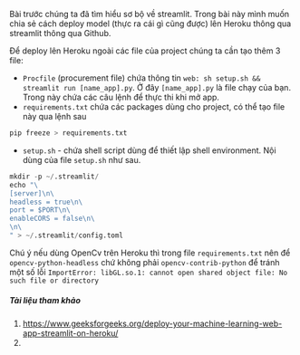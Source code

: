Bài trước chúng ta đã tìm hiểu sơ bộ về streamlit. Trong bài này mình muốn chia sẻ cách deploy model (thực ra cái gì cũng được) lên Heroku thông qua streamlit thông qua Github.

Để deploy lên Heroku ngoài các file của project chúng ta cần tạo thêm 3 file:
* `Procfile` (procurement file) chứa thông tin `web: sh setup.sh && streamlit run [name_app].py`. Ở đây `[name_app].py` là file chạy của bạn. Trong này chứa các câu lệnh để thực thi khi mở app.
* `requirements.txt` chứa các packages dùng cho project, có thể tạo file này qua lệnh sau
```python
pip freeze > requirements.txt
```
* `setup.sh` - chứa shell script dùng để thiết lập shell environment. Nội dùng của file `setup.sh` như sau.
```python
mkdir -p ~/.streamlit/
echo "\
[server]\n\
headless = true\n\
port = $PORT\n\
enableCORS = false\n\
\n\
" > ~/.streamlit/config.toml
```
Chú ý nếu dùng OpenCv trên Heroku thì trong file `requirements.txt` nên để `opencv-python-headless` chứ không phải `opencv-contrib-python` để tránh một số lỗi `ImportError: libGL.so.1: cannot open shared object file: No such file or directory`
##### Tài liệu tham khảo
1. https://www.geeksforgeeks.org/deploy-your-machine-learning-web-app-streamlit-on-heroku/
2. 